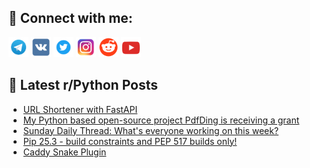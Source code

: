 ## 🔎 Connect with me:
[<img src="https://github.com/bullbesh/bullbesh/blob/main/images/Telegram.png" width="32" height="32" />](https://t.me/bullbesh)
[<img src="https://github.com/bullbesh/bullbesh/blob/main/images/VK.png" width="32" height="32" />](https://vk.com/bullbesh)
[<img src="https://github.com/bullbesh/bullbesh/blob/main/images/Twitter.png" width="32" height="32" />](https://twitter.com/bullbesh1)
[<img src="https://github.com/bullbesh/bullbesh/blob/main/images/Instagram.png" width="32" height="32" />](https://www.instagram.com/bullbesh)
[<img src="https://github.com/bullbesh/bullbesh/blob/main/images/Reddit.png" width="32" height="32" />](https://www.reddit.com/user/bullbesh)
[<img src="https://github.com/bullbesh/bullbesh/blob/main/images/YouTube.png" width="32" height="32" />](https://www.youtube.com/channel/UCtfjRs6uzgq5mfm8S06WTcg)

## 📕 Latest r/Python Posts
<!-- BLOG-POST-LIST:START -->
- [URL Shortener with FastAPI](https://www.reddit.com/r/Python/comments/1ogf6ft/url_shortener_with_fastapi/)
- [My Python based open-source project PdfDing is receiving a grant](https://www.reddit.com/r/Python/comments/1ogf2iw/my_python_based_opensource_project_pdfding_is/)
- [Sunday Daily Thread: What&#39;s everyone working on this week?](https://www.reddit.com/r/Python/comments/1og6hlr/sunday_daily_thread_whats_everyone_working_on/)
- [Pip 25.3 - build constraints and PEP 517 builds only!](https://www.reddit.com/r/Python/comments/1og1yzs/pip_253_build_constraints_and_pep_517_builds_only/)
- [Caddy Snake Plugin](https://www.reddit.com/r/Python/comments/1ofv37e/caddy_snake_plugin/)
<!-- BLOG-POST-LIST:END -->
